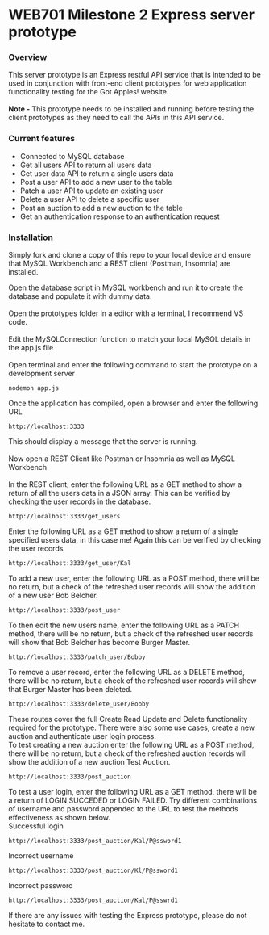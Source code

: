 # WEB701 Milestone 2 Express server prototype

### Overview
This server prototype is an Express restful API service that is intended to be used in conjunction with front-end client prototypes for web application functionality testing for the Got Apples! website.
<br />
<br />
<b>Note -</b> This prototype needs to be installed and running before testing the client prototypes as they need to call the APIs in this API service.

### Current features
<ul>
  <li>Connected to MySQL database</li>
  <li>Get all users API to return all users data</li>
  <li>Get user data API to return a single users data</li>
  <li>Post a user API to add a new user to the table</li>
  <li>Patch a user API to update an existing user</li>
  <li>Delete a user API to delete a specific user</li>
  <li>Post an auction to add a new auction to the table</li>
  <li>Get an authentication response to an authentication request</li>
</ul>

### Installation
Simply fork and clone a copy of this repo to your local device and ensure that MySQL Workbench and a REST client (Postman, Insomnia) are installed.

Open the database script in MySQL workbench and run it to create the database and populate it with dummy data.
<br />
<br />
Open the prototypes folder in a editor with a terminal, I recommend VS code.
<br />
<br />
Edit the MySQLConnection function to match your local MySQL details in the app.js file
<br />
<br />
Open terminal and enter the following command to start the prototype on a development server
```
nodemon app.js
```
Once the application has compiled, open a browser and enter the following URL 
```
http://localhost:3333
```
This should display a message that the server is running.
<br />
<br />
Now open a REST Client like Postman or Insomnia as well as MySQL Workbench
<br />
<br />
In the REST client, enter the following URL as a GET method to show a return of all the users data in a JSON array.  This can be verified by checking the user records in the database.
```
http://localhost:3333/get_users
```
Enter the following URL as a GET method to show a return of a single specified users data, in this case me!  Again this can be verified by checking the user records
```
http://localhost:3333/get_user/Kal
```
To add a new user, enter the following URL as a POST method, there will be no return, but a check of the refreshed user records will show the addition of a new user Bob Belcher.
```
http://localhost:3333/post_user
```
To then edit the new users name, enter the following URL as a PATCH method, there will be no return, but a check of the refreshed user records will show that Bob Belcher has become Burger Master.
```
http://localhost:3333/patch_user/Bobby
```
To remove a user record, enter the following URL as a DELETE method, there will be no return, but a check of the refreshed user records will show that Burger Master has been deleted.
```
http://localhost:3333/delete_user/Bobby
```
These routes cover the full Create Read Update and Delete functionality required for the prototype.  There were also some use cases, create a new auction and authenticate user login process.
<br />
To test creating a new auction enter the following URL as a POST method, there will be no return, but a check of the refreshed auction records will show the addition of a new auction Test Auction.
```
http://localhost:3333/post_auction
```
To test a user login, enter the following URL as a GET method, there will be a return of LOGIN SUCCEDED or LOGIN FAILED.  Try different combinations of username and password appended to the URL to test the methods effectiveness as shown below.
<br />
Successful login
```
http://localhost:3333/post_auction/Kal/P@ssword1
```
Incorrect username
```
http://localhost:3333/post_auction/Kl/P@ssword1
```
Incorrect password
```
http://localhost:3333/post_auction/Kal/P@sswrd1
```
If there are any issues with testing the Express prototype, please do not hesitate to contact me.

